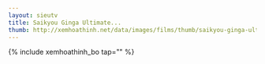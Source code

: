 ```yaml
---
layout: sieutv
title: Saikyou Ginga Ultimate...
thumb: http://xemhoathinh.net/data/images/films/thumb/saikyou-ginga-ultimate-zero-battle-spirits-saikyou-ginga-ultimate-zero-battle-spirits-2012.jpg
---
```

{% include xemhoathinh_bo tap="" %} 
